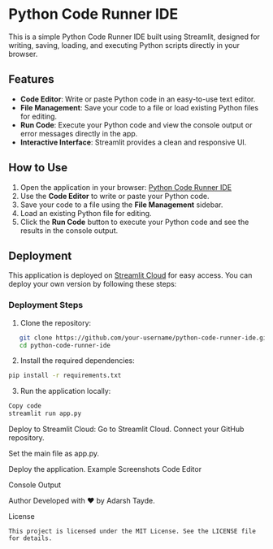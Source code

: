 # Python Code Runner IDE

This is a simple Python Code Runner IDE built using Streamlit, designed for writing, saving, loading, and executing Python scripts directly in your browser.

## Features
- **Code Editor**: Write or paste Python code in an easy-to-use text editor.
- **File Management**: Save your code to a file or load existing Python files for editing.
- **Run Code**: Execute your Python code and view the console output or error messages directly in the app.
- **Interactive Interface**: Streamlit provides a clean and responsive UI.

## How to Use
1. Open the application in your browser: [Python Code Runner IDE](https://python-online.streamlit.app/)
2. Use the **Code Editor** to write or paste your Python code.
3. Save your code to a file using the **File Management** sidebar.
4. Load an existing Python file for editing.
5. Click the **Run Code** button to execute your Python code and see the results in the console output.

## Deployment
This application is deployed on [Streamlit Cloud](https://streamlit.io/) for easy access. You can deploy your own version by following these steps:

### Deployment Steps
1. Clone the repository:
```bash
   git clone https://github.com/your-username/python-code-runner-ide.git
   cd python-code-runner-ide
```
2. Install the required dependencies:
```bash
pip install -r requirements.txt
```
3. Run the application locally:
```bash
Copy code
streamlit run app.py
````
Deploy to Streamlit Cloud:
Go to Streamlit Cloud.
Connect your GitHub repository.

Set the main file as app.py.

Deploy the application.
Example Screenshots
Code Editor

Console Output

Author
Developed with ❤️ by Adarsh Tayde.

License
```
This project is licensed under the MIT License. See the LICENSE file for details.
```

